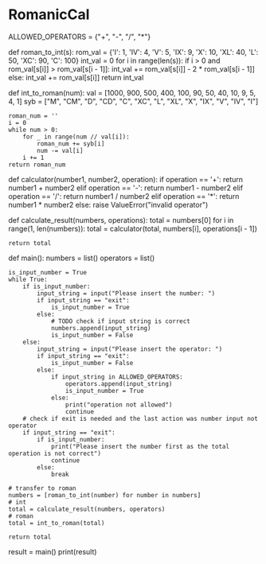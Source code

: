 # RomanicCal
ALLOWED_OPERATORS = {"+", "-", "/", "*"}


def roman_to_int(s):
    rom_val = {'I': 1, 'IV': 4, 'V': 5, 'IX': 9, 'X': 10, 'XL': 40, 'L': 50, 'XC': 90, 'C': 100}
    int_val = 0
    for i in range(len(s)):
        if i > 0 and rom_val[s[i]] > rom_val[s[i - 1]]:
            int_val += rom_val[s[i]] - 2 * rom_val[s[i - 1]]
        else:
            int_val += rom_val[s[i]]
    return int_val


def int_to_roman(num):
    val = [1000, 900, 500, 400, 100, 90, 50, 40, 10, 9, 5, 4, 1]
    syb = ["M", "CM", "D", "CD", "C", "XC", "L", "XL", "X", "IX", "V", "IV", "I"]

    roman_num = ''
    i = 0
    while num > 0:
        for _ in range(num // val[i]):
            roman_num += syb[i]
            num -= val[i]
        i += 1
    return roman_num


def calculator(number1, number2, operation):
    if operation == '+':
        return number1 + number2
    elif operation == '-':
        return number1 - number2
    elif operation == '/':
        return number1 / number2
    elif operation == '*':
        return number1 * number2
    else:
        raise ValueError("invalid operator")


def calculate_result(numbers, operations):
    total = numbers[0]
    for i in range(1, len(numbers)):
        total = calculator(total, numbers[i], operations[i - 1])

    return total


def main():
    numbers = list()
    operators = list()

    is_input_number = True
    while True:
        if is_input_number:
            input_string = input("Please insert the number: ")
            if input_string == "exit":
                is_input_number = True
            else:
                # TODO check if input string is correct
                numbers.append(input_string)
                is_input_number = False
        else:
            input_string = input("Please insert the operator: ")
            if input_string == "exit":
                is_input_number = False
            else:
                if input_string in ALLOWED_OPERATORS:
                    operators.append(input_string)
                    is_input_number = True
                else:
                    print("operation not allowed")
                    continue
        # check if exit is needed and the last action was number input not operator
        if input_string == "exit":
            if is_input_number:
                print("Please insert the number first as the total operation is not correct")
                continue
            else:
                break

    # transfer to roman
    numbers = [roman_to_int(number) for number in numbers]
    # int
    total = calculate_result(numbers, operators)
    # roman
    total = int_to_roman(total)

    return total


result = main()
print(result)
